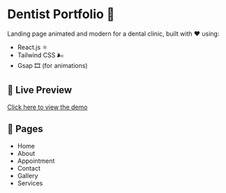 # Dentist Portfolio 🦷

Landing page animated and modern for a dental clinic, built with ❤️ using:

- React.js ⚛️
- Tailwind CSS 🌬️
- Gsap 🎞️ (for animations)

## 🔗 Live Preview

[Click here to view the demo](https://your-vercel-link.vercel.app)

## 📄 Pages

- Home
- About
- Appointment
- Contact
- Gallery
- Services